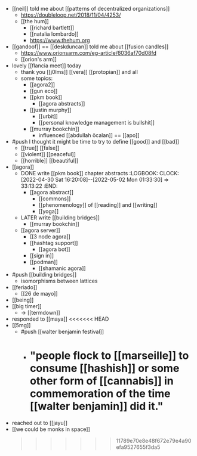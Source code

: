 - [[neil]] told me about [[patterns of decentralized organizations]]
	- https://doubleloop.net/2018/11/04/4253/
	- [[the hum]]
		- [[richard bartlett]]
		- [[natalia lombardo]]
		- https://www.thehum.org
- [[gandoof]] == [[deskduncan]] told me about [[fusion candles]]
	- https://www.orionsarm.com/eg-article/6036af70d08fd
	- [[orion's arm]]
- lovely [[flancia meet]] today
	- thank you [[j0lms]] [[vera]] [[protopian]] and all
	- some topics:
		- [[agora2]]
		- [[gun eco]]
		- [[pkm book]]
			- [[agora abstracts]]
		- [[justin murphy]]
			- [[urbit]]
			- [[personal knowledge management is bullshit]]
		- [[murray bookchin]]
			- influenced [[abdullah öcalan]] == [[apo]]
- #push I thought it might be time to try to define [[good]] and [[bad]]
	- [[true]] [[false]]
	- [[violent]] [[peaceful]]
	- [[horrible]] [[beautiful]]
- [[agora]]
	- DONE write [[pkm book]] chapter abstracts
	  :LOGBOOK:
	  CLOCK: [2022-04-30 Sat 16:20:08]--[2022-05-02 Mon 01:33:30] =>  33:13:22
	  :END:
		- [[agora abstract]]
			- [[commons]]
			- [[phenomenology]] of [[reading]] and [[writing]]
			- [[yoga]]
	- LATER write [[building bridges]]
		- [[murray bookchin]]
	- [[agora server]]
		- [[3 node agora]]
		- [[hashtag support]]
			- [[agora bot]]
		- [[sign in]]
		- [[podman]]
			- [[shamanic agora]]
- #push [[building bridges]]
	- isomorphisms between lattices
- [[feriado]]
	- [[26 de mayo]]
- [[being]]
- [[big timer]]
	- -> [[termdown]]
- responded to [[maya]]
  <<<<<<< HEAD
- [[5mg]]
	- #push [[walter benjamin festival]]
		- "people flock to [[marseille]] to consume [[hashish]] or some other form of [[cannabis]] in commemoration of the time [[walter benjamin]] did it."
		  =======
- reached out to [[jayu]]
- [[we could be monks in space]]
  >>>>>>> 11789e70e8e48f672e79e4a90efa9527655f3da5